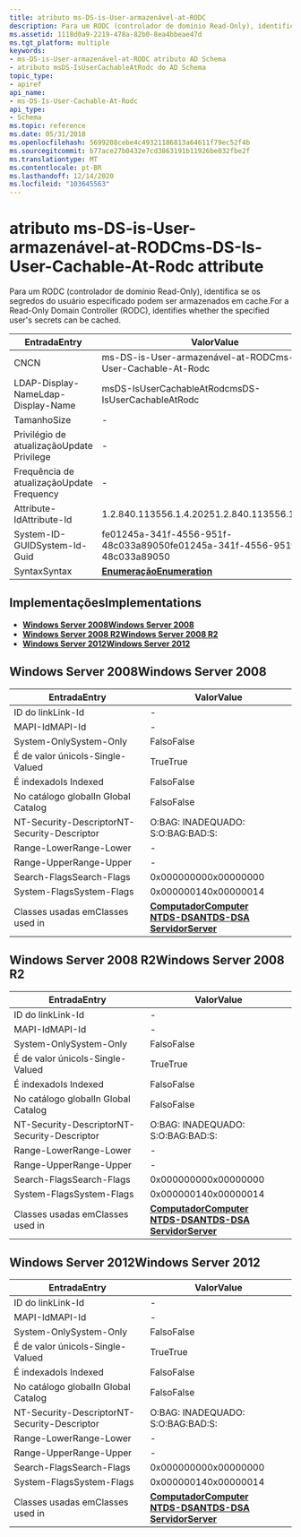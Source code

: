 ```yaml
---
title: atributo ms-DS-is-User-armazenável-at-RODC
description: Para um RODC (controlador de domínio Read-Only), identifica se os segredos do usuário especificado podem ser armazenados em cache.
ms.assetid: 1118d0a9-2219-478a-82b0-8ea4bbeae47d
ms.tgt_platform: multiple
keywords:
- ms-DS-is-User-armazenável-at-RODC atributo AD Schema
- atributo msDS-IsUserCachableAtRodc do AD Schema
topic_type:
- apiref
api_name:
- ms-DS-Is-User-Cachable-At-Rodc
api_type:
- Schema
ms.topic: reference
ms.date: 05/31/2018
ms.openlocfilehash: 5699208cebe4c49321186813a64611f79ec52f4b
ms.sourcegitcommit: b77ace27b0432e7cd3863191b11926be032fbe2f
ms.translationtype: MT
ms.contentlocale: pt-BR
ms.lasthandoff: 12/14/2020
ms.locfileid: "103645563"
---
```

# <a name="ms-ds-is-user-cachable-at-rodc-attribute"></a><span data-ttu-id="f6f5f-105">atributo ms-DS-is-User-armazenável-at-RODC</span><span class="sxs-lookup"><span data-stu-id="f6f5f-105">ms-DS-Is-User-Cachable-At-Rodc attribute</span></span>

<span data-ttu-id="f6f5f-106">Para um RODC (controlador de domínio Read-Only), identifica se os segredos do usuário especificado podem ser armazenados em cache.</span><span class="sxs-lookup"><span data-stu-id="f6f5f-106">For a Read-Only Domain Controller (RODC), identifies whether the specified user's secrets can be cached.</span></span>



| <span data-ttu-id="f6f5f-107">Entrada</span><span class="sxs-lookup"><span data-stu-id="f6f5f-107">Entry</span></span> | <span data-ttu-id="f6f5f-108">Valor</span><span class="sxs-lookup"><span data-stu-id="f6f5f-108">Value</span></span> |
|-------------------|--------------------------------------|
| <span data-ttu-id="f6f5f-109">CN</span><span class="sxs-lookup"><span data-stu-id="f6f5f-109">CN</span></span>                | <span data-ttu-id="f6f5f-110">ms-DS-is-User-armazenável-at-RODC</span><span class="sxs-lookup"><span data-stu-id="f6f5f-110">ms-DS-Is-User-Cachable-At-Rodc</span></span>       |
| <span data-ttu-id="f6f5f-111">LDAP-Display-Name</span><span class="sxs-lookup"><span data-stu-id="f6f5f-111">Ldap-Display-Name</span></span> | <span data-ttu-id="f6f5f-112">msDS-IsUserCachableAtRodc</span><span class="sxs-lookup"><span data-stu-id="f6f5f-112">msDS-IsUserCachableAtRodc</span></span>            |
| <span data-ttu-id="f6f5f-113">Tamanho</span><span class="sxs-lookup"><span data-stu-id="f6f5f-113">Size</span></span>              | \-                                   |
| <span data-ttu-id="f6f5f-114">Privilégio de atualização</span><span class="sxs-lookup"><span data-stu-id="f6f5f-114">Update Privilege</span></span>  | \-                                   |
| <span data-ttu-id="f6f5f-115">Frequência de atualização</span><span class="sxs-lookup"><span data-stu-id="f6f5f-115">Update Frequency</span></span>  | \-                                   |
| <span data-ttu-id="f6f5f-116">Attribute-Id</span><span class="sxs-lookup"><span data-stu-id="f6f5f-116">Attribute-Id</span></span>      | <span data-ttu-id="f6f5f-117">1.2.840.113556.1.4.2025</span><span class="sxs-lookup"><span data-stu-id="f6f5f-117">1.2.840.113556.1.4.2025</span></span>              |
| <span data-ttu-id="f6f5f-118">System-ID-GUID</span><span class="sxs-lookup"><span data-stu-id="f6f5f-118">System-Id-Guid</span></span>    | <span data-ttu-id="f6f5f-119">fe01245a-341f-4556-951f-48c033a89050</span><span class="sxs-lookup"><span data-stu-id="f6f5f-119">fe01245a-341f-4556-951f-48c033a89050</span></span> |
| <span data-ttu-id="f6f5f-120">Syntax</span><span class="sxs-lookup"><span data-stu-id="f6f5f-120">Syntax</span></span>            | [<span data-ttu-id="f6f5f-121">**Enumeração**</span><span class="sxs-lookup"><span data-stu-id="f6f5f-121">**Enumeration**</span></span>](s-enumeration.md) |



## <a name="implementations"></a><span data-ttu-id="f6f5f-122">Implementações</span><span class="sxs-lookup"><span data-stu-id="f6f5f-122">Implementations</span></span>

-   [<span data-ttu-id="f6f5f-123">**Windows Server 2008**</span><span class="sxs-lookup"><span data-stu-id="f6f5f-123">**Windows Server 2008**</span></span>](#windows-server-2008)
-   [<span data-ttu-id="f6f5f-124">**Windows Server 2008 R2**</span><span class="sxs-lookup"><span data-stu-id="f6f5f-124">**Windows Server 2008 R2**</span></span>](#windows-server-2008-r2)
-   [<span data-ttu-id="f6f5f-125">**Windows Server 2012**</span><span class="sxs-lookup"><span data-stu-id="f6f5f-125">**Windows Server 2012**</span></span>](#windows-server-2012)

## <a name="windows-server-2008"></a><span data-ttu-id="f6f5f-126">Windows Server 2008</span><span class="sxs-lookup"><span data-stu-id="f6f5f-126">Windows Server 2008</span></span>



| <span data-ttu-id="f6f5f-127">Entrada</span><span class="sxs-lookup"><span data-stu-id="f6f5f-127">Entry</span></span> | <span data-ttu-id="f6f5f-128">Valor</span><span class="sxs-lookup"><span data-stu-id="f6f5f-128">Value</span></span> |
|------------------------|--------------------------------------------------------------------------------------------------------------------------|
| <span data-ttu-id="f6f5f-129">ID do link</span><span class="sxs-lookup"><span data-stu-id="f6f5f-129">Link-Id</span></span>                | \-                                                                                                                       |
| <span data-ttu-id="f6f5f-130">MAPI-Id</span><span class="sxs-lookup"><span data-stu-id="f6f5f-130">MAPI-Id</span></span>                | \-                                                                                                                       |
| <span data-ttu-id="f6f5f-131">System-Only</span><span class="sxs-lookup"><span data-stu-id="f6f5f-131">System-Only</span></span>            | <span data-ttu-id="f6f5f-132">Falso</span><span class="sxs-lookup"><span data-stu-id="f6f5f-132">False</span></span>                                                                                                                    |
| <span data-ttu-id="f6f5f-133">É de valor único</span><span class="sxs-lookup"><span data-stu-id="f6f5f-133">Is-Single-Valued</span></span>       | <span data-ttu-id="f6f5f-134">True</span><span class="sxs-lookup"><span data-stu-id="f6f5f-134">True</span></span>                                                                                                                     |
| <span data-ttu-id="f6f5f-135">É indexado</span><span class="sxs-lookup"><span data-stu-id="f6f5f-135">Is Indexed</span></span>             | <span data-ttu-id="f6f5f-136">Falso</span><span class="sxs-lookup"><span data-stu-id="f6f5f-136">False</span></span>                                                                                                                    |
| <span data-ttu-id="f6f5f-137">No catálogo global</span><span class="sxs-lookup"><span data-stu-id="f6f5f-137">In Global Catalog</span></span>      | <span data-ttu-id="f6f5f-138">Falso</span><span class="sxs-lookup"><span data-stu-id="f6f5f-138">False</span></span>                                                                                                                    |
| <span data-ttu-id="f6f5f-139">NT-Security-Descriptor</span><span class="sxs-lookup"><span data-stu-id="f6f5f-139">NT-Security-Descriptor</span></span> | <span data-ttu-id="f6f5f-140">O:BAG: INADEQUADO: S:</span><span class="sxs-lookup"><span data-stu-id="f6f5f-140">O:BAG:BAD:S:</span></span>                                                                                                             |
| <span data-ttu-id="f6f5f-141">Range-Lower</span><span class="sxs-lookup"><span data-stu-id="f6f5f-141">Range-Lower</span></span>            | \-                                                                                                                       |
| <span data-ttu-id="f6f5f-142">Range-Upper</span><span class="sxs-lookup"><span data-stu-id="f6f5f-142">Range-Upper</span></span>            | \-                                                                                                                       |
| <span data-ttu-id="f6f5f-143">Search-Flags</span><span class="sxs-lookup"><span data-stu-id="f6f5f-143">Search-Flags</span></span>           | <span data-ttu-id="f6f5f-144">0x00000000</span><span class="sxs-lookup"><span data-stu-id="f6f5f-144">0x00000000</span></span>                                                                                                               |
| <span data-ttu-id="f6f5f-145">System-Flags</span><span class="sxs-lookup"><span data-stu-id="f6f5f-145">System-Flags</span></span>           | <span data-ttu-id="f6f5f-146">0x00000014</span><span class="sxs-lookup"><span data-stu-id="f6f5f-146">0x00000014</span></span>                                                                                                               |
| <span data-ttu-id="f6f5f-147">Classes usadas em</span><span class="sxs-lookup"><span data-stu-id="f6f5f-147">Classes used in</span></span>        | [<span data-ttu-id="f6f5f-148">**Computador**</span><span class="sxs-lookup"><span data-stu-id="f6f5f-148">**Computer**</span></span>](c-computer.md)<br/> [<span data-ttu-id="f6f5f-149">**NTDS-DSA**</span><span class="sxs-lookup"><span data-stu-id="f6f5f-149">**NTDS-DSA**</span></span>](c-ntdsdsa.md)<br/> [<span data-ttu-id="f6f5f-150">**Servidor**</span><span class="sxs-lookup"><span data-stu-id="f6f5f-150">**Server**</span></span>](c-server.md)<br/> |



## <a name="windows-server-2008-r2"></a><span data-ttu-id="f6f5f-151">Windows Server 2008 R2</span><span class="sxs-lookup"><span data-stu-id="f6f5f-151">Windows Server 2008 R2</span></span>



| <span data-ttu-id="f6f5f-152">Entrada</span><span class="sxs-lookup"><span data-stu-id="f6f5f-152">Entry</span></span> | <span data-ttu-id="f6f5f-153">Valor</span><span class="sxs-lookup"><span data-stu-id="f6f5f-153">Value</span></span> |
|------------------------|--------------------------------------------------------------------------------------------------------------------------|
| <span data-ttu-id="f6f5f-154">ID do link</span><span class="sxs-lookup"><span data-stu-id="f6f5f-154">Link-Id</span></span>                | \-                                                                                                                       |
| <span data-ttu-id="f6f5f-155">MAPI-Id</span><span class="sxs-lookup"><span data-stu-id="f6f5f-155">MAPI-Id</span></span>                | \-                                                                                                                       |
| <span data-ttu-id="f6f5f-156">System-Only</span><span class="sxs-lookup"><span data-stu-id="f6f5f-156">System-Only</span></span>            | <span data-ttu-id="f6f5f-157">Falso</span><span class="sxs-lookup"><span data-stu-id="f6f5f-157">False</span></span>                                                                                                                    |
| <span data-ttu-id="f6f5f-158">É de valor único</span><span class="sxs-lookup"><span data-stu-id="f6f5f-158">Is-Single-Valued</span></span>       | <span data-ttu-id="f6f5f-159">True</span><span class="sxs-lookup"><span data-stu-id="f6f5f-159">True</span></span>                                                                                                                     |
| <span data-ttu-id="f6f5f-160">É indexado</span><span class="sxs-lookup"><span data-stu-id="f6f5f-160">Is Indexed</span></span>             | <span data-ttu-id="f6f5f-161">Falso</span><span class="sxs-lookup"><span data-stu-id="f6f5f-161">False</span></span>                                                                                                                    |
| <span data-ttu-id="f6f5f-162">No catálogo global</span><span class="sxs-lookup"><span data-stu-id="f6f5f-162">In Global Catalog</span></span>      | <span data-ttu-id="f6f5f-163">Falso</span><span class="sxs-lookup"><span data-stu-id="f6f5f-163">False</span></span>                                                                                                                    |
| <span data-ttu-id="f6f5f-164">NT-Security-Descriptor</span><span class="sxs-lookup"><span data-stu-id="f6f5f-164">NT-Security-Descriptor</span></span> | <span data-ttu-id="f6f5f-165">O:BAG: INADEQUADO: S:</span><span class="sxs-lookup"><span data-stu-id="f6f5f-165">O:BAG:BAD:S:</span></span>                                                                                                             |
| <span data-ttu-id="f6f5f-166">Range-Lower</span><span class="sxs-lookup"><span data-stu-id="f6f5f-166">Range-Lower</span></span>            | \-                                                                                                                       |
| <span data-ttu-id="f6f5f-167">Range-Upper</span><span class="sxs-lookup"><span data-stu-id="f6f5f-167">Range-Upper</span></span>            | \-                                                                                                                       |
| <span data-ttu-id="f6f5f-168">Search-Flags</span><span class="sxs-lookup"><span data-stu-id="f6f5f-168">Search-Flags</span></span>           | <span data-ttu-id="f6f5f-169">0x00000000</span><span class="sxs-lookup"><span data-stu-id="f6f5f-169">0x00000000</span></span>                                                                                                               |
| <span data-ttu-id="f6f5f-170">System-Flags</span><span class="sxs-lookup"><span data-stu-id="f6f5f-170">System-Flags</span></span>           | <span data-ttu-id="f6f5f-171">0x00000014</span><span class="sxs-lookup"><span data-stu-id="f6f5f-171">0x00000014</span></span>                                                                                                               |
| <span data-ttu-id="f6f5f-172">Classes usadas em</span><span class="sxs-lookup"><span data-stu-id="f6f5f-172">Classes used in</span></span>        | [<span data-ttu-id="f6f5f-173">**Computador**</span><span class="sxs-lookup"><span data-stu-id="f6f5f-173">**Computer**</span></span>](c-computer.md)<br/> [<span data-ttu-id="f6f5f-174">**NTDS-DSA**</span><span class="sxs-lookup"><span data-stu-id="f6f5f-174">**NTDS-DSA**</span></span>](c-ntdsdsa.md)<br/> [<span data-ttu-id="f6f5f-175">**Servidor**</span><span class="sxs-lookup"><span data-stu-id="f6f5f-175">**Server**</span></span>](c-server.md)<br/> |



## <a name="windows-server-2012"></a><span data-ttu-id="f6f5f-176">Windows Server 2012</span><span class="sxs-lookup"><span data-stu-id="f6f5f-176">Windows Server 2012</span></span>



| <span data-ttu-id="f6f5f-177">Entrada</span><span class="sxs-lookup"><span data-stu-id="f6f5f-177">Entry</span></span> | <span data-ttu-id="f6f5f-178">Valor</span><span class="sxs-lookup"><span data-stu-id="f6f5f-178">Value</span></span> |
|------------------------|--------------------------------------------------------------------------------------------------------------------------|
| <span data-ttu-id="f6f5f-179">ID do link</span><span class="sxs-lookup"><span data-stu-id="f6f5f-179">Link-Id</span></span>                | \-                                                                                                                       |
| <span data-ttu-id="f6f5f-180">MAPI-Id</span><span class="sxs-lookup"><span data-stu-id="f6f5f-180">MAPI-Id</span></span>                | \-                                                                                                                       |
| <span data-ttu-id="f6f5f-181">System-Only</span><span class="sxs-lookup"><span data-stu-id="f6f5f-181">System-Only</span></span>            | <span data-ttu-id="f6f5f-182">Falso</span><span class="sxs-lookup"><span data-stu-id="f6f5f-182">False</span></span>                                                                                                                    |
| <span data-ttu-id="f6f5f-183">É de valor único</span><span class="sxs-lookup"><span data-stu-id="f6f5f-183">Is-Single-Valued</span></span>       | <span data-ttu-id="f6f5f-184">True</span><span class="sxs-lookup"><span data-stu-id="f6f5f-184">True</span></span>                                                                                                                     |
| <span data-ttu-id="f6f5f-185">É indexado</span><span class="sxs-lookup"><span data-stu-id="f6f5f-185">Is Indexed</span></span>             | <span data-ttu-id="f6f5f-186">Falso</span><span class="sxs-lookup"><span data-stu-id="f6f5f-186">False</span></span>                                                                                                                    |
| <span data-ttu-id="f6f5f-187">No catálogo global</span><span class="sxs-lookup"><span data-stu-id="f6f5f-187">In Global Catalog</span></span>      | <span data-ttu-id="f6f5f-188">Falso</span><span class="sxs-lookup"><span data-stu-id="f6f5f-188">False</span></span>                                                                                                                    |
| <span data-ttu-id="f6f5f-189">NT-Security-Descriptor</span><span class="sxs-lookup"><span data-stu-id="f6f5f-189">NT-Security-Descriptor</span></span> | <span data-ttu-id="f6f5f-190">O:BAG: INADEQUADO: S:</span><span class="sxs-lookup"><span data-stu-id="f6f5f-190">O:BAG:BAD:S:</span></span>                                                                                                             |
| <span data-ttu-id="f6f5f-191">Range-Lower</span><span class="sxs-lookup"><span data-stu-id="f6f5f-191">Range-Lower</span></span>            | \-                                                                                                                       |
| <span data-ttu-id="f6f5f-192">Range-Upper</span><span class="sxs-lookup"><span data-stu-id="f6f5f-192">Range-Upper</span></span>            | \-                                                                                                                       |
| <span data-ttu-id="f6f5f-193">Search-Flags</span><span class="sxs-lookup"><span data-stu-id="f6f5f-193">Search-Flags</span></span>           | <span data-ttu-id="f6f5f-194">0x00000000</span><span class="sxs-lookup"><span data-stu-id="f6f5f-194">0x00000000</span></span>                                                                                                               |
| <span data-ttu-id="f6f5f-195">System-Flags</span><span class="sxs-lookup"><span data-stu-id="f6f5f-195">System-Flags</span></span>           | <span data-ttu-id="f6f5f-196">0x00000014</span><span class="sxs-lookup"><span data-stu-id="f6f5f-196">0x00000014</span></span>                                                                                                               |
| <span data-ttu-id="f6f5f-197">Classes usadas em</span><span class="sxs-lookup"><span data-stu-id="f6f5f-197">Classes used in</span></span>        | [<span data-ttu-id="f6f5f-198">**Computador**</span><span class="sxs-lookup"><span data-stu-id="f6f5f-198">**Computer**</span></span>](c-computer.md)<br/> [<span data-ttu-id="f6f5f-199">**NTDS-DSA**</span><span class="sxs-lookup"><span data-stu-id="f6f5f-199">**NTDS-DSA**</span></span>](c-ntdsdsa.md)<br/> [<span data-ttu-id="f6f5f-200">**Servidor**</span><span class="sxs-lookup"><span data-stu-id="f6f5f-200">**Server**</span></span>](c-server.md)<br/> |



 

 





